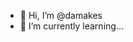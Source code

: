 - 👋 Hi, I’m @damakes
- 🌱 I’m currently learning...

<!---
damakes/damakes is a ✨ special ✨ repository because its `README.md` (this file) appears on your GitHub profile.
You can click the Preview link to take a look at your changes.
--->
